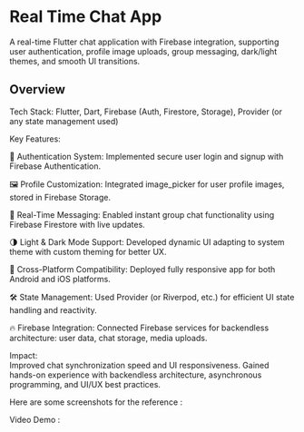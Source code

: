 # Real Time Chat App

A real-time Flutter chat application with Firebase integration, supporting user authentication, profile image uploads, group messaging, dark/light themes, and smooth UI transitions.

## Overview

Tech Stack: Flutter, Dart, Firebase (Auth, Firestore, Storage), Provider (or any state management used)

Key Features:

🔐 Authentication System: Implemented secure user login and signup with Firebase Authentication.

🖼️ Profile Customization: Integrated image_picker for user profile images, stored in Firebase Storage.

💬 Real-Time Messaging: Enabled instant group chat functionality using Firebase Firestore with live updates.

🌗 Light & Dark Mode Support: Developed dynamic UI adapting to system theme with custom theming for better UX.

📱 Cross-Platform Compatibility: Deployed fully responsive app for both Android and iOS platforms.

🛠️ State Management: Used Provider (or Riverpod, etc.) for efficient UI state handling and reactivity.

🔥 Firebase Integration: Connected Firebase services for backendless architecture: user data, chat storage, media uploads.

Impact:<br>
Improved chat synchronization speed and UI responsiveness.
Gained hands-on experience with backendless architecture, asynchronous programming, and UI/UX best practices.

Here are some screenshots for the reference :

Video Demo : 
